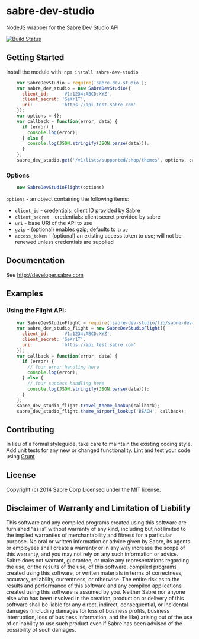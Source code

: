 # sabre-dev-studio

NodeJS wrapper for the Sabre Dev Studio API

[![Build Status](https://travis-ci.org/SabreDevStudio/sabre-dev-studio-node.svg)](https://travis-ci.org/SabreDevStudio/sabre-dev-studio-node)

## Getting Started

Install the module with: `npm install sabre-dev-studio`

```javascript
    var SabreDevStudio = require('sabre-dev-studio');
    var sabre_dev_studio = new SabreDevStudio({
      client_id:     'V1:1234:ABCD:XYZ',
      client_secret: 'SeKr1T',
      uri:           'https://api.test.sabre.com'
    });
    var options = {};
    var callback = function(error, data) {
      if (error) {
        console.log(error);
      } else {
        console.log(JSON.stringify(JSON.parse(data)));
      }
    };
    sabre_dev_studio.get('/v1/lists/supported/shop/themes', options, callback);
```

### Options

```javascript
    new SabreDevStudioFlight(options)
```

`options` - an object containing the following items:

-   `client_id` - credentials: client ID provided by Sabre
-   `client_secret` - credentials: client secret provided by sabre
-   `uri` - base URI of the API to use
-   `gzip` - (optional) enables gzip; defaults to `true`
-   `access_token` - (optional) an existing access token to use; will not be renewed unless credentials are supplied

## Documentation

See <http://developer.sabre.com>

## Examples

### Using the Flight API:

```javascript
    var SabreDevStudioFlight = require('sabre-dev-studio/lib/sabre-dev-studio-flight');
    var sabre_dev_studio_flight = new SabreDevStudioFlight({
      client_id:     'V1:1234:ABCD:XYZ',
      client_secret: 'SeKr1T',
      uri:           'https://api.test.sabre.com'
    });
    var callback = function(error, data) {
      if (error) {
        // Your error handling here
        console.log(error);
      } else {
        // Your success handling here
        console.log(JSON.stringify(JSON.parse(data)));
      }
    };
    sabre_dev_studio_flight.travel_theme_lookup(callback);
    sabre_dev_studio_flight.theme_airport_lookup('BEACH', callback);
```

## Contributing

In lieu of a formal styleguide, take care to maintain the existing coding style. Add unit tests for any new or changed functionality. Lint and test your code using [Grunt](http://gruntjs.com/).

## License

Copyright (c) 2014 Sabre Corp
Licensed under the MIT license.

## Disclaimer of Warranty and Limitation of Liability

This software and any compiled programs created using this software are furnished “as is” without warranty of any kind, including but not limited to the implied warranties of merchantability and fitness for a particular purpose. No oral or written information or advice given by Sabre, its agents or employees shall create a warranty or in any way increase the scope of this warranty, and you may not rely on any such information or advice.
Sabre does not warrant, guarantee, or make any representations regarding the use, or the results of the use, of this software, compiled programs created using this software, or written materials in terms of correctness, accuracy, reliability, currentness, or otherwise. The entire risk as to the results and performance of this software and any compiled applications created using this software is assumed by you. Neither Sabre nor anyone else who has been involved in the creation, production or delivery of this software shall be liable for any direct, indirect, consequential, or incidental damages (including damages for loss of business profits, business interruption, loss of business information, and the like) arising out of the use of or inability to use such product even if Sabre has been advised of the possibility of such damages.
